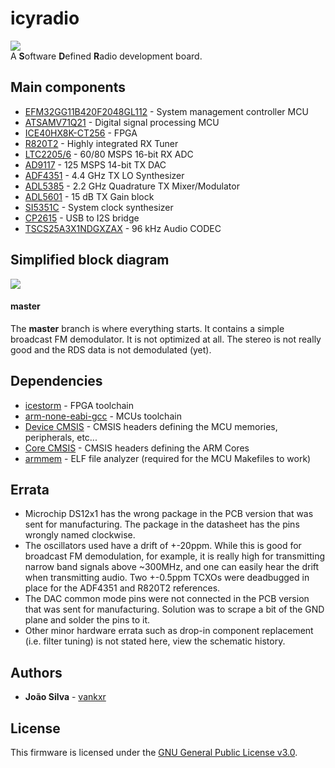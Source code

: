 # icyradio
![](https://github.com/vankxr/icyradio/blob/master/pcb/main/icyradio-main.top.png)  
A **S**oftware **D**efined **R**adio development board.

## Main components
 - [EFM32GG11B420F2048GL112](https://www.silabs.com/documents/public/data-sheets/efm32gg11-datasheet.pdf) - System management controller MCU
 - [ATSAMV71Q21](http://ww1.microchip.com/downloads/en/DeviceDoc/SAM-E70-S70-V70-V71-Family-Data-Sheet-DS60001527D.pdf) - Digital signal processing MCU
 - [ICE40HX8K-CT256](https://pt.mouser.com/datasheet/2/225/FPGA-DS-02029-3-5-iCE40-LP-HX-Family-Data-Sheet-1022803.pdf) - FPGA
 - [R820T2](https://www.rtl-sdr.com/wp-content/uploads/2013/04/R820T_datasheet-Non_R-20111130_unlocked1.pdf) - Highly integrated RX Tuner
 - [LTC2205/6](https://www.analog.com/media/en/technical-documentation/data-sheets/22076fc.pdf) - 60/80 MSPS 16-bit RX ADC
 - [AD9117](https://www.analog.com/media/en/technical-documentation/data-sheets/ad9114_9115_9116_9117.pdf) - 125 MSPS 14-bit TX DAC
 - [ADF4351](https://www.analog.com/media/en/technical-documentation/data-sheets/ADF4351.pdf) - 4.4 GHz TX LO Synthesizer
 - [ADL5385](https://www.analog.com/media/en/technical-documentation/data-sheets/ADL5385.pdf) - 2.2 GHz Quadrature TX Mixer/Modulator
 - [ADL5601](https://www.analog.com/media/en/technical-documentation/data-sheets/ADL5601.pdf) - 15 dB TX Gain block
 - [SI5351C](https://www.silabs.com/documents/public/data-sheets/Si5351-B.pdf) - System clock synthesizer
 - [CP2615](https://www.silabs.com/documents/public/data-sheets/cp2615-datasheet.pdf) - USB to I2S bridge
 - [TSCS25A3X1NDGXZAX](http://temposemi.com/wp-content/uploads/2018/06/TSCS25xx_DS.pdf) - 96 kHz Audio CODEC
 
## Simplified block diagram
![](https://github.com/vankxr/icyradio/blob/master/docs/block-diagram.png)  
#### master
The **master** branch is where everything starts. It contains a simple broadcast FM demodulator. It is not optimized at all. The stereo is not really good and the RDS data is not demodulated (yet).

## Dependencies
 - [icestorm](https://github.com/cliffordwolf/icestorm) - FPGA toolchain
 - [arm-none-eabi-gcc](https://developer.arm.com/tools-and-software/open-source-software/developer-tools/gnu-toolchain/gnu-rm/downloads) - MCUs toolchain
 - [Device CMSIS](https://www.keil.com/dd2/) - CMSIS headers defining the MCU memories, peripherals, etc...
 - [Core CMSIS](https://github.com/ARM-software/CMSIS_5) - CMSIS headers defining the ARM Cores
 - [armmem](https://github.com/vankxr/armmem) - ELF file analyzer (required for the MCU Makefiles to work)

## Errata
 - Microchip DS12x1 has the wrong package in the PCB version that was sent for manufacturing. The package in the datasheet has the pins wrongly named clockwise.
 - The oscillators used have a drift of +-20ppm. While this is good for broadcast FM demodulation, for example, it is really high for transmitting narrow band signals above ~300MHz, and one can easily hear the drift when transmitting audio. Two +-0.5ppm TCXOs were deadbugged in place for the ADF4351 and R820T2 references.
 - The DAC common mode pins were not connected in the PCB version that was sent for manufacturing. Solution was to scrape a bit of the GND plane and solder the pins to it.
 - Other minor hardware errata such as drop-in component replacement (i.e. filter tuning) is not stated here, view the schematic history.

## Authors

* **João Silva** - [vankxr](https://github.com/vankxr)

## License

This firmware is licensed under the [GNU General Public License v3.0](LICENSE).
